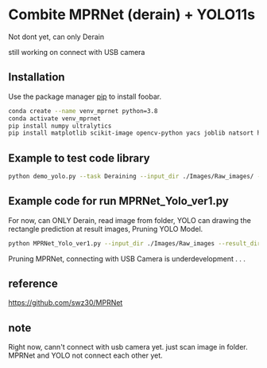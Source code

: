 # Combite MPRNet (derain) + YOLO11s
Not dont yet, can only Derain

still working on connect with USB camera

## Installation
Use the package manager [pip](https://pip.pypa.io/en/stable/) to install foobar.

```bash
conda create --name venv_mprnet python=3.8
conda activate venv_mprnet
pip install numpy ultralytics
pip install matplotlib scikit-image opencv-python yacs joblib natsort h5py tqdm
```

## Example to test code library
```bash
python demo_yolo.py --task Deraining --input_dir ./Images/Raw_images/ --result_dir ./Images/Result_images/
```

## Example code for run MPRNet_Yolo_ver1.py
For now, can ONLY Derain, read image from folder, YOLO can drawing the rectangle prediction at result images, Pruning YOLO Model.

```bash
python MPRNet_Yolo_ver1.py --input_dir ./Images/Raw_images --result_dir ./Images/Result_images/ --task Deraining
```
Pruning MPRNet, connecting with USB Camera is underdevelopment . . .


## reference
https://github.com/swz30/MPRNet

## note
Right now, cann't connect with usb camera yet. just scan image in folder.
MPRNet and YOLO not connect each other yet.